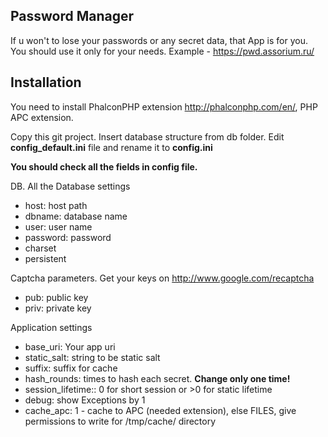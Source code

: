 Password Manager
-------------------------

If u won't to lose your passwords or any secret data, that App is for you.
You should use it only for your needs.
Example - https://pwd.assorium.ru/

Installation
-------------------------
You need to install PhalconPHP extension http://phalconphp.com/en/, PHP APC extension.

Copy this git project. Insert database structure from db folder. Edit **config_default.ini** file and rename it to **config.ini**

**You should check all the fields in config file.**

DB. All the Database settings
- host: host path
- dbname: database name
- user: user name
- password: password
- charset
- persistent

Captcha parameters. Get your keys on http://www.google.com/recaptcha
- pub: public key
- priv: private key

Application settings
- base_uri: Your app uri
- static_salt: string to be static salt
- suffix: suffix for cache
- hash_rounds: times to hash each secret. **Change only one time!**
- session_lifetime:: 0 for short session or >0 for static lifetime
- debug: show Exceptions by 1
- cache_apc: 1 - cache to APC (needed extension), else FILES, give permissions to write for /tmp/cache/ directory
